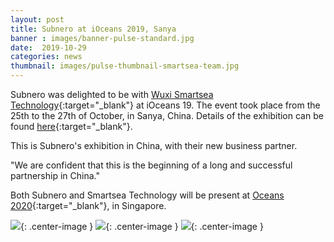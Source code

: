 ```yaml
---
layout: post
title: Subnero at iOceans 2019, Sanya
banner : images/banner-pulse-standard.jpg
date:  2019-10-29
categories: news
thumbnail: images/pulse-thumbnail-smartsea-team.jpg
---
```


Subnero was delighted to be with [Wuxi Smartsea Technology](http://www.smartseatech.com/en/index.aspx){:target="_blank"} at iOceans 19.
The event took place from the 25th to the 27th of October, in Sanya, China.
Details of the exhibition can be found [here](http://www.cso.org.cn/ggxx/2019/0926/2816.html){:target="_blank"}.

This is Subnero's exhibition in China, with their new business partner. 

"We are confident that this is the beginning of a long and successful partnership in China."

Both Subnero and Smartsea Technology will be present at [Oceans 2020](https://singapore20.oceansconference.org/){:target="_blank"}, in Singapore.

![]({{site.baseurl}}/images/pulse-ioceans19-1.jpg){: .center-image  }
![]({{site.baseurl}}/images/pulse-ioceans19-2.jpg){: .center-image  }
![]({{site.baseurl}}/images/pulse-ioceans19-3.jpg){: .center-image  }
